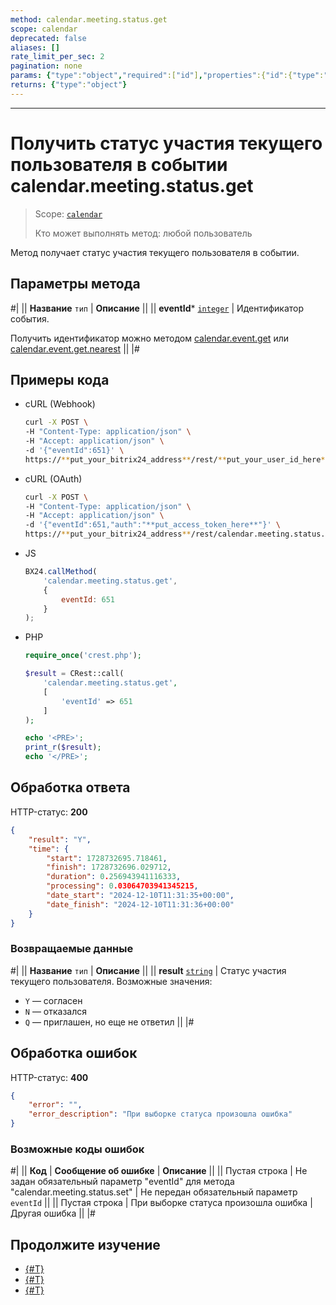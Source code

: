 ```yaml
---
method: calendar.meeting.status.get
scope: calendar
deprecated: false
aliases: []
rate_limit_per_sec: 2
pagination: none
params: {"type":"object","required":["id"],"properties":{"id":{"type":"integer"}}}
returns: {"type":"object"}
---
```



---

# Получить статус участия текущего пользователя в событии calendar.meeting.status.get

> Scope: [`calendar`](../../scopes/permissions.md)
>
> Кто может выполнять метод: любой пользователь

Метод получает статус участия текущего пользователя в событии.

## Параметры метода



#|
|| **Название**
`тип` | **Описание** ||
|| **eventId***
[`integer`](../../data-types.md) | Идентификатор события.

Получить идентификатор можно методом [calendar.event.get](./calendar-event-get.md) или [calendar.event.get.nearest](./calendar-event-get-nearest.md) ||
|#

## Примеры кода





- cURL (Webhook)

    ```bash
    curl -X POST \
    -H "Content-Type: application/json" \
    -H "Accept: application/json" \
    -d '{"eventId":651}' \
    https://**put_your_bitrix24_address**/rest/**put_your_user_id_here**/**put_your_webbhook_here**/calendar.meeting.status.get
    ```

- cURL (OAuth)

    ```bash
    curl -X POST \
    -H "Content-Type: application/json" \
    -H "Accept: application/json" \
    -d '{"eventId":651,"auth":"**put_access_token_here**"}' \
    https://**put_your_bitrix24_address**/rest/calendar.meeting.status.get
    ```

- JS

    ```js
    BX24.callMethod(
        'calendar.meeting.status.get',
        {
            eventId: 651
        }
    );
    ```

- PHP

    ```php
    require_once('crest.php');

    $result = CRest::call(
        'calendar.meeting.status.get',
        [
            'eventId' => 651
        ]
    );

    echo '<PRE>';
    print_r($result);
    echo '</PRE>';
    ```



## Обработка ответа

HTTP-статус: **200**

```json
{
    "result": "Y",
    "time": {
        "start": 1728732695.718461,
        "finish": 1728732696.029712,
        "duration": 0.256943941116333,
        "processing": 0.03064703941345215,
        "date_start": "2024-12-10T11:31:35+00:00",
        "date_finish": "2024-12-10T11:31:36+00:00"
    }
}
```

### Возвращаемые данные

#|
|| **Название**
`тип` | **Описание** ||
|| **result**
[`string`](../../data-types.md) | Статус участия текущего пользователя. Возможные значения:
- `Y` — согласен
- `N` — отказался
- `Q` — приглашен, но еще не ответил
 ||
|#

## Обработка ошибок

HTTP-статус: **400**

```json
{
    "error": "",
    "error_description": "При выборке статуса произошла ошибка"
}
```



### Возможные коды ошибок

#|
|| **Код** | **Сообщение об ошибке** | **Описание** ||
|| Пустая строка | Не задан обязательный параметр "eventId" для метода "calendar.meeting.status.set" | Не передан обязательный параметр `eventId` ||
|| Пустая строка | При выборке статуса произошла ошибка | Другая ошибка ||
|#



## Продолжите изучение 

- [{#T}](./index.md)
- [{#T}](./calendar-meeting-status-set.md)
- [{#T}](./calendar-accessibility-get.md)
